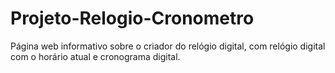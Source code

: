 # Projeto-Relogio-Cronometro
Página web informativo sobre o criador do relógio digital, com relógio digital com o horário atual e cronograma digital.
